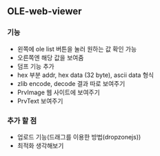 ## OLE-web-viewer

### 기능
- 왼쪽에 ole list 버튼을 눌러 원하는 값 확인 가능
- 오른쪽엔 해당 값을 보여줌
- 덤프 기능 추가
- hex 부분 addr, hex data (32 byte), ascii data 형식 
- zlib encode, decode 결과 따로 보여주기 
- PrvImage 웹 사이트에 보여주기
- PrvText 보여주기

### 추가 할 점
- 업로드 기능(드래그를 이용한 방법(dropzonejs))
- 최적화 생각해보기
